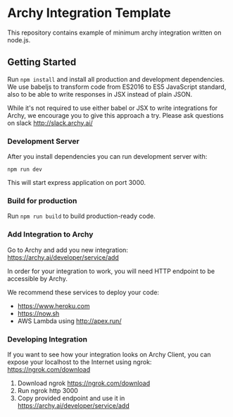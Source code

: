 # Archy Integration Template

This repository contains example of minimum archy integration written on node.js.

## Getting Started

Run `npm install` and install all production and development dependencies.
We use babeljs to transform code from ES2016 to ES5 JavaScript standard,
also to be able to write responses in JSX instead of plain JSON.

While it's not required to use either babel or JSX to write integrations for Archy,
we encourage you to give this approach a try. Please ask questions on slack http://slack.archy.ai/

### Development Server

After you install dependencies you can run development server with:

```
npm run dev
```

This will start express application on port 3000.

### Build for production

Run `npm run build` to build production-ready code.


### Add Integration to Archy

Go to Archy and add you new integration: https://archy.ai/developer/service/add

In order for your integration to work, you will need HTTP endpoint to be accessible by Archy.

We recommend these services to deploy your code:

- https://www.heroku.com
- https://now.sh
- AWS Lambda using http://apex.run/

### Developing Integration

If you want to see how your integration looks on Archy Client, you can expose
your localhost to the Internet using ngrok: https://ngrok.com/download

1. Download ngrok https://ngrok.com/download
2. Run ngrok http 3000
3. Copy provided endpoint and use it in https://archy.ai/developer/service/add
